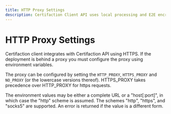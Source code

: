 ```yaml
---
title: HTTP Proxy Settings
description: Certifaction Client API uses local processing and E2E encryption to digitally sign highly confidential documents.
---
```


# HTTP Proxy Settings

Certifaction client integrates with Certifaction API using HTTPS.
If the deployment is behind a proxy you must configure the
proxy using environment variables.

The proxy can be configured by setting the `HTTP_PROXY`,
`HTTPS_PROXY` and `NO_PROXY` (or the lowercase versions thereof).
HTTPS_PROXY takes precedence over HTTP_PROXY for https requests.

The environment values may be either a complete URL or a "host[:port]", in which case the "http" scheme is assumed.
The schemes "http", "https", and "socks5" are supported. An error is returned if the value is a different form.
